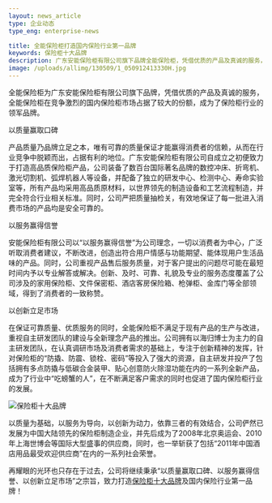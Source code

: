 ```yaml
---
layout: news_article
type: 企业动态
type_eng: enterprise-news

title: 全能保险柜打造国内保险行业第一品牌
keywords: 保险柜十大品牌
description: 广东安能保险柜有限公司旗下品牌全能保险柜，凭借优质的产品及真诚的服务，在竞争激烈的国内保险柜市场占据了较大的份额，成为了保险柜十大品牌。
image: /uploads/allimg/130509/1_050912413330H.jpg
---
```

全能保险柜为广东安能保险柜有限公司旗下品牌，凭借优质的产品及真诚的服务，全能保险柜在竞争激烈的国内保险柜市场占据了较大的份额，成为了保险柜行业的领军品牌。

以质量赢取口碑

产品质量乃品牌立足之本，唯有可靠的质量保证才能赢得消费者的信赖，从而在行业竞争中脱颖而出，占据有利的地位。广东安能保险柜有限公司自成立之初便致力于打造高品质保险柜产品，公司装备了数百台国际著名品牌的数控冲床、折弯机、激光切割机、弧焊机器人等设备，并配备了独立的研发中心、检测中心、寿命实验室等，所有产品均采用高品质原材料，以世界领先的制造设备和工艺流程制造，并完全符合行业相关标准。同时，公司严把质量抽检关，有效地保证了每一批进入消费市场的产品均是安全可靠的。

以服务赢得信誉

安能保险柜有限公司以“以服务赢得信誉”为公司理念，一切以消费者为中心，广泛听取消费者建议，不断改进，创造出符合用户情感与功能期望、能体现用户生活品味的产品。同时，公司重视产品售后服务质量，对于客户提出的问题尽可能在最短时间内予以专业解答或解决。创新、及时、可靠、礼貌及专业的服务态度覆盖了公司涉及的家用保险柜、文件保密柜、酒店客房保险箱、枪弹柜、金库门等全部领域，得到了消费者的一致称赞。

以创新立足市场

在保证可靠质量、优质服务的同时，全能保险柜不满足于现有产品的生产与改进，重视自主研发团队的建设与全新理念产品的推出。公司拥有以海归博士为主力的自主研发团队，在认真调研市场及消费者需求的基础上，专注于创新精神的发挥，针对保险柜的“防撬、防震、锁栓、密码”等投入了强大的资源，自主研发并投产了包括拥有多点防撬与低碳合金装甲、贴心创意防火除湿功能在内的一系列全新产品，成为了行业中“吃螃蟹的人”，在不断满足客户需求的同时也促进了国内保险柜行业的发展。

![保险柜十大品牌](http://www.qnnsafe.com/image-news/id037101.jpg)

以质量为基础，以服务为导向，以创新为动力，依靠三者的有效结合，公司俨然已发展为中国大陆领先的保险柜制造企业，并先后成为了2008年北京奥运会、2010年上海世博会等国际大型盛事的供应商，同时，也一举斩获了包括“2011年中国酒店用品最受欢迎供应商”在内的一系列社会荣誉。

再耀眼的光环也只存在于过去，公司将继续秉承“以质量赢取口碑、以服务赢得信誉、以创新立足市场”之宗旨，致力打造[保险柜十大品牌](http://www.qnnsafe.com/)及国内保险行业第一品牌！
